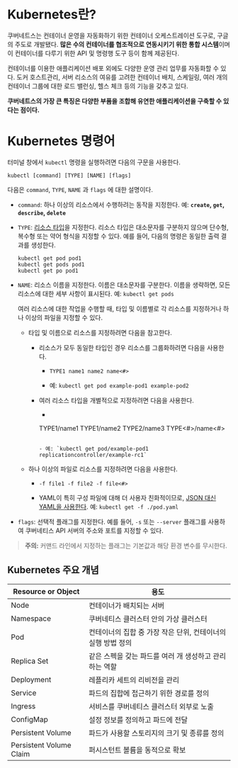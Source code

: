 # Kubernetes란?

쿠버네트스는 컨테이너 운영을 자동화하기 위한 컨테이너 오케스트레이션 도구로, 구글의 주도로 개발됐다. **많은 수의 컨테이너를 협조적으로 연동시키기 위한 통합 시스템**이며 이 컨테이너를 다루기 위한 API 및 명령행 도구 등이 함께 제공된다.

컨테이너를 이용한 애플리케이션 배포 외에도 다양한 운영 관리 업무를 자동화할 수 있다. 도커 호스트관리, 서버 리소스의 여유를 고려한 컨테이너 배치, 스케일링, 여러 개의 컨테이너 그룹에 대한 로드 밸런싱, 헬스 체크 등의 기능을 갖추고 있다.

**쿠버네트스의 가장 큰 특징은 다양한 부품을 조합해 유연한 애플리케이션을 구축할 수 있다는 점이다.**



# Kubernetes 명령어

터미널 창에서 `kubectl` 명령을 실행하려면 다음의 구문을 사용한다.

```
kubectl [command] [TYPE] [NAME] [flags]
```

다음은 `command`, `TYPE`, `NAME` 과 `flags` 에 대한 설명이다.

- `command`: 하나 이상의 리소스에서 수행하려는 동작을 지정한다. 예: **`create`, `get`, `describe`, `delete`**

  

- `TYPE`: [리소스 타입](https://kubernetes.io/ko/docs/reference/kubectl/overview/#리소스-타입)을 지정한다. 리소스 타입은 대소문자를 구분하지 않으며 단수형, 복수형 또는 약어 형식을 지정할 수 있다. 예를 들어, 다음의 명령은 동일한 출력 결과를 생성한다.

  ```shell
  kubectl get pod pod1
  kubectl get pods pod1
  kubectl get po pod1
  ```

  

- `NAME`: 리소스 이름을 지정한다. 이름은 대소문자를 구분한다. 이름을 생략하면, 모든 리소스에 대한 세부 사항이 표시된다. 예: `kubectl get pods`

  여러 리소스에 대한 작업을 수행할 때, 타입 및 이름별로 각 리소스를 지정하거나 하나 이상의 파일을 지정할 수 있다.

  - 타입 및 이름으로 리소스를 지정하려면 다음을 참고한다.

    - 리소스가 모두 동일한 타입인 경우 리소스를 그룹화하려면 다음을 사용한다. 

      - ```
        TYPE1 name1 name2 name<#>
        ```

      - 예: `kubectl get pod example-pod1 example-pod2`

    - 여러 리소스 타입을 개별적으로 지정하려면 다음을 사용한다.

      -  ```
        TYPE1/name1 TYPE1/name2 TYPE2/name3 TYPE<#>/name<#>
         ```

      - 예: `kubectl get pod/example-pod1 replicationcontroller/example-rc1`

  - 하나 이상의 파일로 리소스를 지정하려면 다음을 사용한다. 

    - ```
      -f file1 -f file2 -f file<#>
      ```

    - YAML이 특히 구성 파일에 대해 더 사용자 친화적이므로, [JSON 대신 YAML을 사용한다](https://kubernetes.io/ko/docs/concepts/configuration/overview/#일반적인-구성-팁).
      예: `kubectl get -f ./pod.yaml`

- `flags`: 선택적 플래그를 지정한다. 예를 들어, `-s` 또는 `--server` 플래그를 사용하여 쿠버네티스 API 서버의 주소와 포트를 지정할 수 있다.

> **주의:** 커맨드 라인에서 지정하는 플래그는 기본값과 해당 환경 변수를 무시한다.



## Kubernetes 주요 개념

| Resource or Object      | 용도                                                         |
| ----------------------- | ------------------------------------------------------------ |
| Node                    | 컨테이너가 배치되는 서버                                     |
| Namespace               | 쿠버네티스 클러스터 안의 가상 클러스터                       |
| Pod                     | 컨테이너의 집합 중 가장 작은 단위, 컨테이너의 실행 방법 정의 |
| Replica Set             | 같은 스펙을 갖는 파드를 여러 개 생성하고 관리하는 역할       |
| Deployment              | 레플리카 세트의 리비전을 관리                                |
| Service                 | 파드의 집합에 접근하기 위한 경로를 정의                      |
| Ingress                 | 서비스를 쿠버네티스 클러스터 외부로 노출                     |
| ConfigMap               | 설정 정보를 정의하고 파드에 전달                             |
| Persistent Volume       | 파드가 사용할 스토리지의 크기 및 종류를 정의                 |
| Persistent Volume Claim | 퍼시스턴트 볼륨을 동적으로 확보                              |

